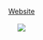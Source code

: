 <p align="center">
  <a href="https://dergoogler.github.io">Website</a>
  <br>
  <br>
  <img src="https://github-readme-stats.vercel.app/api/top-langs/?username=dergoogler&langs_count=50" />

</p>
